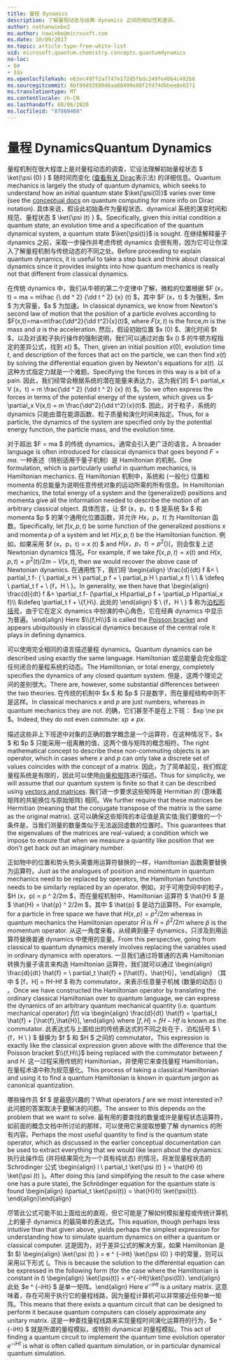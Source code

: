```yaml
---
title: 量程 Dynamics
description: 了解量程动态与经典 dynamics 之间的相似性和差异。
author: nathanwiebe2
ms.author: nawiebe@microsoft.com
ms.date: 10/09/2017
ms.topic: article-type-from-white-list
uid: microsoft.quantum.chemistry.concepts.quantumdynamics
no-loc:
- Q#
- $$v
ms.openlocfilehash: e63ec497f2a7747e172d5fbdc249fe4064c482b6
ms.sourcegitcommit: 6bf99d93590d6aa80490e88f2fd74dbbee8e0371
ms.translationtype: MT
ms.contentlocale: zh-CN
ms.lasthandoff: 08/06/2020
ms.locfileid: "87869488"
---
```

# <a name="quantum-dynamics"></a><span data-ttu-id="9835e-103">量程 Dynamics</span><span class="sxs-lookup"><span data-stu-id="9835e-103">Quantum Dynamics</span></span>

<span data-ttu-id="9835e-104">量程机制在很大程度上是对量程动态的调查，它设法理解初始量程状态 $ \ket{\psi (0) } $ 随时间而变化 ([查看有关 Dirac](xref:microsoft.quantum.concepts.dirac)表示法) 的详细信息。</span><span class="sxs-lookup"><span data-stu-id="9835e-104">Quantum mechanics is largely the study of quantum dynamics, which seeks to understand how an initial quantum state $\ket{\psi(0)}$ varies over time (see the [conceptual docs](xref:microsoft.quantum.concepts.dirac) on quantum computing for more info on Dirac notation).</span></span>
<span data-ttu-id="9835e-105">具体来说，假设此初始条件为量程状态、dynamical 系统的演变时间和规范、量程状态 $ \ket{\psi (t) } $。</span><span class="sxs-lookup"><span data-stu-id="9835e-105">Specifically, given this initial condition a quantum state, an evolution time and a specification of the quantum dynamical system, a quantum state $\ket{\psi(t)}$ is sought.</span></span>
<span data-ttu-id="9835e-106">在继续解释量子 dynamics 之前，采取一步操作并考虑传统 dynamics 会很有用，因为它可让你深入了解量程机制与传统动态的不同之处。</span><span class="sxs-lookup"><span data-stu-id="9835e-106">Before proceeding to explain quantum dynamics, it is useful to take a step back and think about classical dynamics since it provides insights into how quantum mechanics is really not that different from classical dynamics.</span></span>

<span data-ttu-id="9835e-107">在传统 dynamics 中，我们从牛顿的第二个定律中了解，微粒的位置根据 $F (x，t) = ma = m\frac {\ dd ^ 2} {\dd t ^ 2} {x} (t) $，其中 $F (x，t) $ 为强制，$m $ 为大容量，$a $ 为加速。</span><span class="sxs-lookup"><span data-stu-id="9835e-107">In classical dynamics, we know from Newton's second law of motion that the position of a particle evolves according to $F(x,t)=ma=m\frac{\dd^2}{\dd t^2}{x}(t)$, where $F(x,t)$ is the force,$m$ is the mass and $a$ is the acceleration.</span></span>
<span data-ttu-id="9835e-108">然后，假设初始位置 $x (0) $、演化时间 $t $，以及对该粒子执行操作的强制说明，我们可以通过对由 $x () $ 的牛顿方程指定的差异公式，找到 $x ($) $。</span><span class="sxs-lookup"><span data-stu-id="9835e-108">Then, given an initial position $x(0)$, evolution time $t$, and description of the forces that act on the particle, we can then find $x(t)$ by solving the differential equation given by Newton's equations for $x(t)$.</span></span>
<span data-ttu-id="9835e-109">以这种方式指定力就是一个难题。</span><span class="sxs-lookup"><span data-stu-id="9835e-109">Specifying the forces in this way is a bit of a pain.</span></span>
<span data-ttu-id="9835e-110">因此，我们经常会根据系统的潜在能量来表达力，这为我们的 $-\ partial_x V (x，t) = m \frac{\dd ^ 2} {\dd t ^ 2} {x} (t) $。</span><span class="sxs-lookup"><span data-stu-id="9835e-110">So we often express the forces in terms of the potential energy of the system, which gives us $-\partial_x V(x,t) = m \frac{\dd^2}{\dd t^2}{x}(t)$.</span></span>
<span data-ttu-id="9835e-111">因此，对于粒子，系统的 dynamics 只能由潜在能源函数、粒子质量和演化时间来指定。</span><span class="sxs-lookup"><span data-stu-id="9835e-111">Thus, for a particle, the dynamics of the system are specified only by the potential energy function, the particle mass, and the evolution time.</span></span>

<span data-ttu-id="9835e-112">对于超出 $F = ma $ 的传统 dynamics，通常会引入更广泛的语言。</span><span class="sxs-lookup"><span data-stu-id="9835e-112">A broader language is often introduced for classical dynamics that goes beyond $F=ma$.</span></span>
<span data-ttu-id="9835e-113">一种表述（特别适用于量子机制）是 Hamiltonian 的机制。</span><span class="sxs-lookup"><span data-stu-id="9835e-113">One formulation, which is particularly useful in quantum mechanics, is Hamiltonian mechanics.</span></span>
<span data-ttu-id="9835e-114">在 Hamiltonian 机制中，系统和 (一般化) 位置和 momenta 的总能量为说明任意传统对象的运动所需的所有信息。</span><span class="sxs-lookup"><span data-stu-id="9835e-114">In Hamiltonian mechanics, the total energy of a system and the (generalized) positions and momenta give all the information needed to describe the motion of an arbitrary classical object.</span></span>
<span data-ttu-id="9835e-115">具体而言，让 $f (x，p，t) $ 是系统 $x $ 和 momenta $p $ 的某个通用化位置函数，并允许 $H x，p，t ($ 为 Hamiltonian 函数。</span><span class="sxs-lookup"><span data-stu-id="9835e-115">Specifically, let $f(x,p,t)$ be some function of the generalized positions $x$ and momenta $p$ of a system and let $H(x,p,t)$ be the Hamiltonian function.</span></span>
<span data-ttu-id="9835e-116">例如，如果采用 $f (x，p，t) = x (t) $ and $H (x，p，t) = p ^ 2 ()  ($，则会恢复上述 Newtonian dynamics 情况。</span><span class="sxs-lookup"><span data-stu-id="9835e-116">For example, if we take $f(x,p,t)= x(t)$ and $H(x,p,t)=p^2(t)/2m - V(x,t)$, then we would recover the above case of Newtonian dynamics.</span></span>
<span data-ttu-id="9835e-117">在通用性下，我们将 \begin{align} \frac{d}{dt} f &= \ partial_t f- ( \ partial_x H \ partial_p f + \ partial_p H \ partial_x f) \\ \\ & \defeq \ partial_t f + \\ {f，H \\ }。</span><span class="sxs-lookup"><span data-stu-id="9835e-117">In generality, we then have that \begin{align} \frac{d}{dt} f &= \partial_t f- (\partial_x H\partial_p f + \partial_p H\partial_x f)\\\\ &\defeq \partial_t f + \\{f,H\\}.</span></span>
<span data-ttu-id="9835e-118">此处的 \end{align} $ \\ {f，H \\ } $ 称为[泊松形括号](https://en.wikipedia.org/wiki/Poisson_bracket)，由于它在定义 dynamics 中扮演的中心角色，它在经典 dynamics 中显示为普遍。</span><span class="sxs-lookup"><span data-stu-id="9835e-118">\end{align} Here $\\{f,H\\}$ is called the [Poisson bracket](https://en.wikipedia.org/wiki/Poisson_bracket) and appears ubiquitously in classical dynamics because of the central role it plays in defining dynamics.</span></span>

<span data-ttu-id="9835e-119">可以使用完全相同的语言描述量程 dynamics。</span><span class="sxs-lookup"><span data-stu-id="9835e-119">Quantum dynamics can be described using exactly the same language.</span></span>
<span data-ttu-id="9835e-120">Hamiltonian 或总能量会完全指定任何闭合的量程系统的动态。</span><span class="sxs-lookup"><span data-stu-id="9835e-120">The Hamiltonian, or total energy, completely specifies the dynamics of any closed quantum system.</span></span>
<span data-ttu-id="9835e-121">但是，这两个理论之间的差别很大。</span><span class="sxs-lookup"><span data-stu-id="9835e-121">There are, however, some substantial differences between the two theories.</span></span>
<span data-ttu-id="9835e-122">在传统的机制中 $x $ 和 $p $ 只是数字，而在量程结构中则不是这样。</span><span class="sxs-lookup"><span data-stu-id="9835e-122">In classical mechanics $x$ and $p$ are just numbers, whereas in quantum mechanics they are not.</span></span>
<span data-ttu-id="9835e-123">的确，它们甚至不是在上下班： $xp \ne px $。</span><span class="sxs-lookup"><span data-stu-id="9835e-123">Indeed, they do not even commute: $xp \ne px$.</span></span>

<span data-ttu-id="9835e-124">描述这些非上下班途中对象的正确的数学概念是一个运算符，在这种情况下，$x $ 和 $p $ 只能采用一组离散的值，这两个值与矩阵的概念相符。</span><span class="sxs-lookup"><span data-stu-id="9835e-124">The right mathematical concept to describe these non-commuting objects is an operator, which in cases where $x$ and $p$ can only take a discrete set of values coincides with the concept of a matrix.</span></span>
<span data-ttu-id="9835e-125">因此，为了简单起见，我们假定量程系统是有限的，因此可以使用[向量和矩阵](xref:microsoft.quantum.concepts.vectors)进行描述。</span><span class="sxs-lookup"><span data-stu-id="9835e-125">Thus for simplicity, we will assume that our quantum system is finite so that it can be described using [vectors and matrices](xref:microsoft.quantum.concepts.vectors).</span></span>
<span data-ttu-id="9835e-126">我们进一步要求这些矩阵是 Hermitian 的 (意味着矩阵的共轭换位与原始矩阵) 相同。</span><span class="sxs-lookup"><span data-stu-id="9835e-126">We further require that these matrices be Hermitian (meaning that the conjugate transpose of the matrix is the same as the original matrix).</span></span>
<span data-ttu-id="9835e-127">这可以确保这些矩阵的本征值是真实值;我们要做的一个条件是，当我们测量的数量类似于无法返回虚数的位置时。</span><span class="sxs-lookup"><span data-stu-id="9835e-127">This guarantees that the eigenvalues of the matrices are real-valued; a condition which we impose to ensure that when we measure a quantity like position that we don't get back out an imaginary number.</span></span>

<span data-ttu-id="9835e-128">正如物中的位置和势头势头需要用运算符替换的一样，Hamiltonian 函数需要替换为运算符。</span><span class="sxs-lookup"><span data-stu-id="9835e-128">Just as the analogues of position and momentum in quantum mechanics need to be replaced by operators, the Hamiltonian function needs to be similarly replaced by an operator.</span></span>
<span data-ttu-id="9835e-129">例如，对于可用空间中的粒子，$H (x，p) = p ^ 2/2m $，而在量程机制中，Hamiltonian 运算符 $ \hat{H} $ 是 $ \hat{H} = \hat{p} ^ 2/2m $，其中 $ \hat{p} $ 是动力运算符。</span><span class="sxs-lookup"><span data-stu-id="9835e-129">For example, for a particle in free space we have that $H(x,p) = p^2/2m$ whereas in quantum mechanics the Hamiltonian operator $\hat{H}$ is $\hat{H}= \hat{p}^2/2m$ where $\hat{p}$ is the momentum operator.</span></span>
<span data-ttu-id="9835e-130">从这一角度来看，从经典到量子 dynamics，只涉及到用运算符替换普通 dynamics 中使用的变量。</span><span class="sxs-lookup"><span data-stu-id="9835e-130">From this perspective, going from classical to quantum dynamics merely involves replacing the variables used in ordinary dynamics with operators.</span></span>
<span data-ttu-id="9835e-131">一旦我们通过将普通的古典 Hamiltonian 转换为量子语言来构造 Hamiltonian 运算符，我们就可以通过 \begin{align} \frac{d}{dt} \hat{f} = \ partial_t \hat{f} + [\hat{f}，\hat{H}]，\end{align} （其中 $ [f，H] = fH-Hf $ 称为 commutator，来表示任意量子机械 (数量的动态)  () 。</span><span class="sxs-lookup"><span data-stu-id="9835e-131">Once we have constructed the Hamiltonian operator by translating the ordinary classical Hamiltonian over to quantum language, we can express the dynamics of an arbitrary quantum mechanical quantity (i.e. quantum mechanical operator) $\hat{f}(t)$ via \begin{align} \frac{d}{dt} \hat{f} = \partial_t \hat{f} + [\hat{f},\hat{H}], \end{align} where $[f,H] = fH -Hf$ is known as the commutator.</span></span>
<span data-ttu-id="9835e-132">此表达式与上面给出的传统表达式的不同之处在于，泊松括号 $ \\ {f，H \\ } $ 替换为 $f $ 和 $H $ 之间的 commutator。</span><span class="sxs-lookup"><span data-stu-id="9835e-132">This expression is exactly like the classical expression given above with the difference that the Poisson bracket $\\{f,H\\}$ being replaced with the commutator between $f$ and $H$.</span></span>
<span data-ttu-id="9835e-133">这一过程采用传统的 Hamiltonian，并使用它来查找量程 Hamiltonian，在量程术语中称为规范量化。</span><span class="sxs-lookup"><span data-stu-id="9835e-133">This process of taking a classical Hamiltonian and using it to find a quantum Hamiltonian is known in quantum jargon as canonical quantization.</span></span>

<span data-ttu-id="9835e-134">哪些操作员 $f $ 是最感兴趣的？</span><span class="sxs-lookup"><span data-stu-id="9835e-134">What operators $f$ are we most interested in?</span></span>  <span data-ttu-id="9835e-135">此问题的答案取决于要解决的问题。</span><span class="sxs-lookup"><span data-stu-id="9835e-135">The answer to this depends on the problem that we want to solve.</span></span>
<span data-ttu-id="9835e-136">最有用的要查找的数量或许是量程状态运算符，如前面的概念文档中所讨论的那样，可以使用它来提取想要了解 dynamics 的所有内容。</span><span class="sxs-lookup"><span data-stu-id="9835e-136">Perhaps the most useful quantity to find is the quantum state operator, which as discussed in the earlier conceptual documentation can be used to extract everything that we would like learn about the dynamics.</span></span>
<span data-ttu-id="9835e-137">执行此操作后 (并将结果简化为一个具有纯状态) 的情况，将发现量程状态的 Schrödinger 公式 \begin{align} i \ partial_t \ket{\psi (t) } = \hat{H} (t) \ket{\psi (t) }。</span><span class="sxs-lookup"><span data-stu-id="9835e-137">After doing this (and simplifying the result to the case where one has a pure state), the Schrödinger equation for the quantum state is found \begin{align} i\partial_t \ket{\psi(t)} = \hat{H}(t) \ket{\psi(t)}.</span></span>
<span data-ttu-id="9835e-138">\end{align}</span><span class="sxs-lookup"><span data-stu-id="9835e-138">\end{align}</span></span>

<span data-ttu-id="9835e-139">尽管此公式可能不如上面给出的直观，但它可能是了解如何模拟量程或传统计算机上的量子 dynamics 的最简单的表达式。</span><span class="sxs-lookup"><span data-stu-id="9835e-139">This equation, though perhaps less intuitive than that given above, yields perhaps the simplest expression for understanding how to simulate quantum dynamics on either a quantum or classical computer.</span></span>
<span data-ttu-id="9835e-140">这是因为，对于差异公式的解决方案，如果 Hamiltonian 是 $t $) \begin{align} \ket{\psi (t) } = e ^ {-iHt} \ket{\psi (0) } 中的常量，则可以采用以下形式 (。</span><span class="sxs-lookup"><span data-stu-id="9835e-140">This is because the solution to the differential equation can be expressed in the following form (for the case where the Hamiltonian is constant in $t$) \begin{align} \ket{\psi(t)} = e^{-iHt}\ket{\psi(0)}.</span></span>
<span data-ttu-id="9835e-141">\end{align} 此处 $e ^ {-iHt} $ 是单一矩阵。</span><span class="sxs-lookup"><span data-stu-id="9835e-141">\end{align} Here $e^{-iHt}$ is a unitary matrix.</span></span>
<span data-ttu-id="9835e-142">这意味着，存在可用于执行它的量程线路，因为量程计算机可以非常接近任何单一矩阵。</span><span class="sxs-lookup"><span data-stu-id="9835e-142">This means that there exists a quantum circuit that can be designed to perform it because quantum computers can closely approximate any unitary matrix.</span></span>
<span data-ttu-id="9835e-143">这是一种查找量程线路来实现量程时间演化运算符的行为，$e ^ {-iHt} $ 就是所谓的量程模拟，或特别 dynamical 的量程模拟。</span><span class="sxs-lookup"><span data-stu-id="9835e-143">This act of finding a quantum circuit to implement the quantum time evolution operator $e^{-iHt}$ is what is often called quantum simulation, or in particular dynamical quantum simulation.</span></span>
